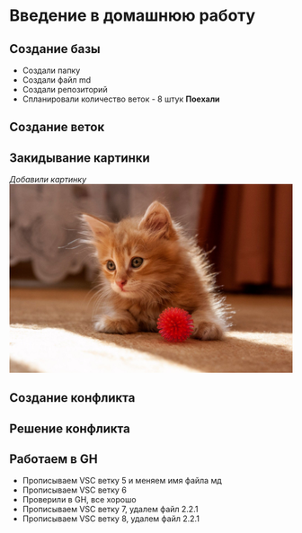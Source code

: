 # Введение в домашнюю работу
## Создание базы
* Создали папку
* Создали файл md
* Создали репозиторий
* Спланировали количество веток - 8 штук
__Поехали__
## Создание веток
## Закидывание картинки
_Добавили картинку_ ![Привет тефтелька](Teftelka.jpg)
## Создание конфликта
## Решение конфликта
## Работаем в GH
* Прописываем VSC ветку 5 и меняем имя файла мд
* Прописываем VSC ветку 6
* Проверили в GH, все хорошо
* Прописываем VSC ветку 7, удалем файл 2.2.1
* Прописываем VSC ветку 8, удалем файл 2.2.1
